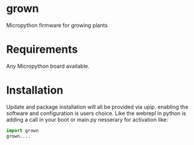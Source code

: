 # grown
Micropython firmware for growing plants 


# Requirements
Any Micropython board available.

# Installation
Update and package installation will all be provided via upip.
enabling the software and configuration is users choice.
Like the webrepl in python is adding a call in your boot or main.py nesserary for activation
like:
```python
import grown
grown....
``` 

